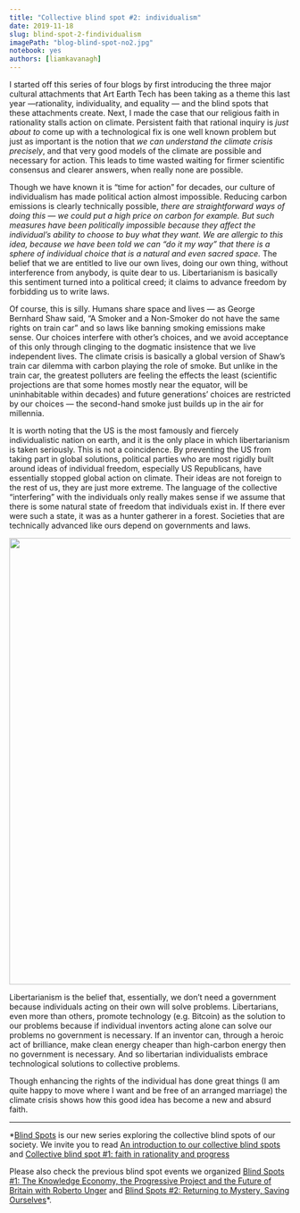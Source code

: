 ```yaml
---
title: "Collective blind spot #2: individualism"
date: 2019-11-18
slug: blind-spot-2-findividualism
imagePath: "blog-blind-spot-no2.jpg"
notebook: yes
authors: [liamkavanagh]
---
```


I started off this series of four blogs by first introducing the three major cultural attachments that Art Earth Tech has been taking as a theme this last year —rationality, individuality, and equality — and the blind spots that these attachments create. Next, I made the case that our religious faith in rationality stalls action on climate. Persistent faith that rational inquiry is *just about to* come up with a technological fix is one well known problem but just as important is the notion that *we can understand the climate crisis precisely*, and that very good models of the climate are possible and necessary for action. This leads to time wasted waiting for firmer scientific consensus and clearer answers, when really none are possible. 

 
Though we have known it is “time for action” for decades, our culture of individualism has made political action almost impossible. Reducing carbon emissions is clearly technically possible, *there are straightforward ways of doing this — we could put a high price on carbon for example. But such measures have been politically impossible because they affect the individual’s ability to choose to buy what they want. We are allergic to this idea, because we have been told we can “do it my way” that there is a sphere of individual choice that is a natural and even sacred space.* The belief that we are entitled to live our own lives, doing our own thing, without interference from anybody, is quite dear to us. Libertarianism is basically this sentiment turned into a political creed; it claims to advance freedom by forbidding us to write laws.

 
Of course, this is silly. Humans share space and lives — as George Bernhard Shaw said, “A Smoker and a Non-Smoker do not have the same rights on train car” and so laws like banning smoking emissions make sense. Our choices interfere with other’s choices, and we avoid acceptance of this only through clinging to the dogmatic insistence that we live independent lives. The climate crisis is basically a global version of Shaw’s train car dilemma with carbon playing the role of smoke.  But unlike in the train car, the greatest polluters are feeling the effects the least (scientific projections are that some homes mostly near the equator, will be uninhabitable within decades) and future generations’ choices are restricted by our choices — the second-hand smoke just builds up in the air for millennia.

 
It is worth noting that the US is the most famously and fiercely individualistic nation on earth, and it is the only place in which libertarianism is taken seriously. This is not a coincidence. By preventing the US from taking part in global solutions, political parties who are most rigidly built around ideas of individual freedom, especially US Republicans, have essentially stopped global action on climate. Their ideas are not foreign to the rest of us, they are just more extreme. The language of the collective “interfering” with the individuals only really makes sense if we assume that there is some natural state of freedom that individuals exist in. If there ever were such a state, it was  as a hunter gatherer in a forest. Societies that are technically advanced like ours depend on governments and laws.

 
<img src="/images/blog-blind-spot-no2.jpg" width="800">

Libertarianism is the belief that, essentially, we don’t need a government because individuals acting on their own will solve problems. Libertarians, even more than others, promote technology (e.g. Bitcoin) as the solution to our problems because if individual inventors acting alone can solve our problems no government is necessary. If an inventor can, through a heroic act of brilliance, make clean energy cheaper than high-carbon energy then no government is necessary. And so libertarian individualists embrace technological solutions to collective problems. 
 
Though enhancing the rights of the individual has done great things (I am quite happy to move where I want and be free of an arranged marriage) the climate crisis shows how this good idea has become a new and absurd faith. 
 

---

*[Blind Spots](https://artearthtech.com/institute/blind-spots/) is our new series exploring the collective
blind spots of our society. We invite you to read [An introduction to our collective blind spots](http://artearthtech.com/2019/10/25/introduction-to-our-collective-blind-spots/) and [Collective blind spot #1: faith in rationality and progress](https://artearthtech.com/2019/11/04/blind-spot-1-faith-in-rationality-and-progress/)  

Please also check the previous blind spot
events we organized [Blind Spots #1: The Knowledge Economy, the Progressive Project and the Future of Britain with Roberto Unger](https://artearthtech.com/2019/05/01/interview-roberto-unger/) and [Blind Spots #2: Returning to Mystery, Saving Ourselves](https://artearthtech.com/2019/04/17/blind-spots-2-returning-to-mystery/)*.


